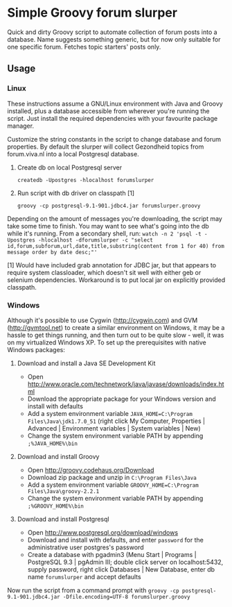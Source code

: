 # Simple Groovy forum slurper

Quick and dirty Groovy script to automate collection of forum posts into a database. Name suggests something generic, but for now only suitable for one specific forum. Fetches topic starters' posts only.

## Usage

### Linux

These instructions assume a GNU/Linux environment with Java and Groovy installed, plus a database accessible from wherever you're running the script. Just install the required dependencies with your favourite package manager.

Customize the string constants in the script to change database and forum properties. By default the slurper will collect Gezondheid topics from forum.viva.nl into a local Postgresql database.
	
1. Create db on local Postgresql server

    `createdb -Upostgres -hlocalhost forumslurper`

2. Run script with db driver on classpath [1]

    `groovy -cp postgresql-9.1-901.jdbc4.jar forumslurper.groovy`

Depending on the amount of messages you're downloading, the script may take some time to finish. You may want to see what's going into the db while it's running. From a secondary shell, run: `watch -n 2 'psql -t -Upostgres -hlocalhost -dforumslurper -c "select id,forum,subforum,url,date,title,substring(content from 1 for 40) from message order by date desc;"'` 

[1] Would have included grab annotation for JDBC jar, but that appears to require system classloader, which doesn't sit well with either geb or selenium dependencies. Workaround is to put local jar on explicitly provided classpath.

### Windows

Although it's possible to use Cygwin (http://cygwin.com) and GVM (http://gvmtool.net) to create a similar environment on Windows, it may be a hassle to get things running, and then turn out to be quite slow - well, it was on my virtualized Windows XP. To set up the prerequisites with native Windows packages:

1. Download and install a Java SE Development Kit

    * Open http://www.oracle.com/technetwork/java/javase/downloads/index.html
    * Download the appropriate package for your Windows version and install with defaults
    * Add a system environment variable `JAVA_HOME=C:\Program Files\Java\jdk1.7.0_51` (right click My Computer, Properties | Advanced | Environment variables | System variables | New)
    * Change the system environment variable PATH by appending `;%JAVA_HOME%\bin`

2. Download and install Groovy

    * Open http://groovy.codehaus.org/Download
    * Download zip package and unzip in `C:\Program Files\Java`
    * Add a system environment variable `GROOVY_HOME=C:\Program Files\Java\groovy-2.2.1`
    * Change the system environment variable PATH by appending `;%GROOVY_HOME%\bin`

3. Download and install Postgresql

    * Open http://www.postgresql.org/download/windows
    * Download and install with defaults, and enter `password` for the administrative user postgres's password
    * Create a database with pgadmin3 (Menu Start | Programs | PostgreSQL 9.3 | pgAdmin III; double click server on localhost:5432, supply password, right click Databases | 
New Database, enter db name `forumslurper` and accept defaults

Now run the script from a command prompt with `groovy -cp postgresql-9.1-901.jdbc4.jar -Dfile.encoding=UTF-8 forumslurper.groovy`

